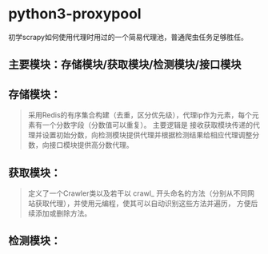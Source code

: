 # python3-proxypool
初学scrapy如何使用代理时用过的一个简易代理池，普通爬虫任务足够胜任。


## 主要模块：存储模块/获取模块/检测模块/接口模块


## 存储模块：

>采用Redis的有序集合构建（去重，区分优先级），代理ip作为元素，每个元素有一个分数字段（分数值可以重复）。
主要逻辑是 接收获取模块传递的代理并设置初始分数，向检测模块提供代理并根据检测结果给相应代理调整分数，向接口模块提供高分数代理。


## 获取模块：

>定义了一个Crawler类以及若干以 crawl_ 开头命名的方法（分别从不同网站获取代理），并使用元编程，使其可以自动识别这些方法并遍历，
方便后续添加或删除方法。

## 检测模块：

